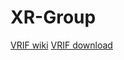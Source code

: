 # XR-Group
 
[VRIF wiki](https://wiki.beardedninjagames.com/)
[VRIF download](https://download.csdn.net/download/w291720094/87842227?ops_request_misc=%257B%2522request%255Fid%2522%253A%2522169770964016800227435361%2522%252C%2522scm%2522%253A%252220140713.130102334.pc%255Fdownload.%2522%257D&request_id=169770964016800227435361&biz_id=1&utm_medium=distribute.pc_search_result.none-task-download-2~download~first_rank_ecpm_v1~times_rank-1-87842227-null-null.269^v2^control&utm_term=VR%20Interaction%20Framework&spm=1018.2226.3001.4451.1)
